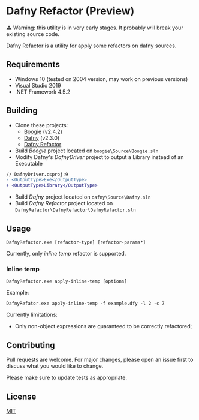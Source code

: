 # Dafny Refactor (Preview)

⚠️ Warning: this utility is in very early stages. It probably will break your existing source code.

Dafny Refactor is a utility for apply some refactors on dafny sources.

## Requirements

- Windows 10 (tested on 2004 version, may work on previous versions)
- Visual Studio 2019
- .NET Framework 4.5.2

## Building

- Clone these projects:
    - [Boogie](https://github.com/boogie-org/boogie) (v2.4.2)
    - [Dafny](https://github.com/dafny-lang/dafny) (v2.3.0)
    - [Dafny Refactor](https://github.com/jonasbantunes/DafnyRefactor)
- Build _Boogie_ project located on `boogie\Source\Boogie.sln`
- Modify Dafny's _DafnyDriver_ project to output a Library instead of an Executable

```diff
// DafnyDriver.csproj:9
- <OutputType>Exe</OutputType>
+ <OutputType>Library</OutputType>
```

- Build _Dafny_ project located on `dafny\Source\Dafny.sln`
- Build _Dafny Refactor_ project located on `DafnyRefactor\DafnyRefactor\DafnyRefactor.sln`

## Usage

```batch
DafnyRefactor.exe [refactor-type] [refactor-params*]
```

Currently, only _inline temp_ refactor is supported.

### Inline temp

```batch
DafnyRefactor.exe apply-inline-temp [options]
```

Example:

```batch
DafnyRefator.exe apply-inline-temp -f example.dfy -l 2 -c 7
```

Currently limitations:
- Only non-object expressions are guaranteed to be correctly refactored;

## Contributing
Pull requests are welcome. For major changes, please open an issue first to discuss what you would like to change.

Please make sure to update tests as appropriate.

## License
[MIT](https://choosealicense.com/licenses/mit/)
